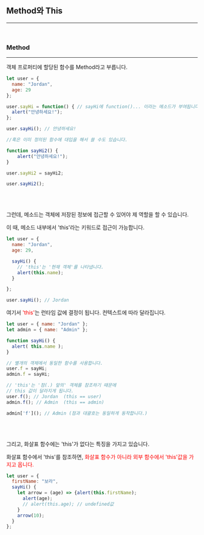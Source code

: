 ## Method와 This

---
<br>

### Method

---


객체 프로퍼티에 할당된 함수를 Method라고 부릅니다.

```jsx
let user = {
  name: "Jordan",
  age: 29
};

user.sayHi = function() { // sayHi에 function()... 이라는 메소드가 부여됩니다.
  alert("안녕하세요!");
}; 

user.sayHi(); // 안녕하세요!

//혹은 이미 정의된 함수에 대입을 해서 쓸 수도 있습니다.

function sayHi2() {
	alert("안녕하세요!");
}

user.sayHi2 = sayHi2;

user.sayHi2();
```

<br><br>

그런데, 메소드는 객체에 저장된 정보에 접근할 수 있어야 제 역할을 할 수 있습니다.

이 때, 메소드 내부에서 'this'라는 키워드로 접근이 가능합니다.

```jsx
let user = {
  name: "Jordan",
  age: 29,

  sayHi() {
    // 'this'는 '현재 객체'를 나타냅니다.
    alert(this.name);
  }

};

user.sayHi(); // Jordan
```

여기서 <span style = "color : red">'this'</span>는 런타임 값에 결정이 됩니다. 컨텍스트에 따라 달라집니다.

```jsx
let user = { name: "Jordan" };
let admin = { name: "Admin" };

function sayHi() {
  alert( this.name );
}

// 별개의 객체에서 동일한 함수를 사용합니다.
user.f = sayHi;
admin.f = sayHi;

// 'this'는 '점(.) 앞의' 객체를 참조하기 때문에
// this 값이 달라지게 됩니다.
user.f(); // Jordan  (this == user)
admin.f(); // Admin  (this == admin)

admin['f'](); // Admin (점과 대괄호는 동일하게 동작합니다.)
```

<br><br>

그리고, 화살표 함수에는 'this'가 없다는 특징을 가지고 있습니다.

화살표 함수에서 'this'를 참조하면, <span style = "color:red">화살표 함수가 아니라 외부 함수에서 'this'값을 가지고 옵니다.</span>

```jsx
let user = {
  firstName: "보라",
  sayHi() {
    let arrow = (age) => {alert(this.firstName);
      alert(age);
      // alert(this.age); // undefined값
    }
    arrow(10);
  }
};
```